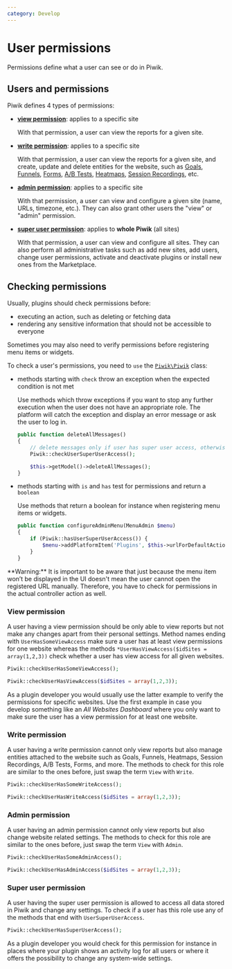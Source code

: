 ```yaml
---
category: Develop
---
```

# User permissions

Permissions define what a user can see or do in Piwik.

## Users and permissions

Piwik defines 4 types of permissions:

- [**view permission**](https://matomo.org/faq/general/faq_70/): applies to a specific site

    With that permission, a user can view the reports for a given site.

- [**write permission**](https://matomo.org/faq/general/faq_26910/): applies to a specific site

    With that permission, a user can view the reports for a given site, and create, update and delete entities for the website, such as [Goals](https://matomo.org/docs/tracking-goals-web-analytics/), [Funnels](https://matomo.org/docs/funnels/), [Forms](https://matomo.org/docs/form-analytics/), [A/B Tests](https://matomo.org/docs/ab-testing/), [Heatmaps](https://matomo.org/docs/heatmaps/?), [Session Recordings](https://matomo.org/docs/session-recording/), etc. 

- [**admin permission**](https://matomo.org/faq/general/faq_69/): applies to a specific site

    With that permission, a user can view and configure a given site (name, URLs, timezone, etc.). They can also grant other users the "view" or "admin" permission.

- [**super user permission**](https://matomo.org/faq/general/faq_35/): applies to **whole Piwik** (all sites)

    With that permission, a user can view and configure all sites. They can also perform all administrative tasks such as add new sites, add users, change user permissions, activate and deactivate plugins or install new ones from the Marketplace.

## Checking permissions

Usually, plugins should check permissions before:

- executing an action, such as deleting or fetching data
- rendering any sensitive information that should not be accessible to everyone

Sometimes you may also need to verify permissions before registering menu items or widgets.

To check a user's permissions, you need to `use` the [`Piwik\Piwik`](https://developer.matomo.org/api-reference/Piwik/Piwik) class:

- methods starting with `check` throw an exception when the expected condition is not met

    Use methods which throw exceptions if you want to stop any further execution when the user does not have an appropriate role. The platform will catch the exception and display an error message or ask the user to log in.

    ```php
    public function deleteAllMessages()
    {
        // delete messages only if user has super user access, otherwise show an error message
        Piwik::checkUserSuperUserAccess();

        $this->getModel()->deleteAllMessages();
    }
    ```

- methods starting with `is` and `has` test for permissions and return a `boolean`

    Use methods that return a boolean for instance when registering menu items or widgets.

    ```php
    public function configureAdminMenu(MenuAdmin $menu)
    {
        if (Piwik::hasUserSuperUserAccess()) {
            $menu->addPlatformItem('Plugins', $this->urlForDefaultAction());
        }
    }
    ```

<div markdown="1" class="alert alert-warning">
**Warning:** It is important to be aware that just because the menu item won’t be displayed in the UI doesn't mean the user cannot open the registered URL manually. Therefore, you have to check for permissions in the actual controller action as well.
</div>

### View permission

A user having a view permission should be only able to view reports but not make any changes apart from their personal settings. Method names ending with `UserHasSomeViewAccess` make sure a user has at least view permissions for one website whereas the methods `*UserHasViewAccess($idSites = array(1,2,3))` check whether a user has view access for all given websites.

```php
Piwik::checkUserHasSomeViewAccess();

Piwik::checkUserHasViewAccess($idSites = array(1,2,3));
```

As a plugin developer you would usually use the latter example to verify the permissions for specific websites. Use the first example in case you develop something like an *All Websites Dashboard* where you only want to make sure the user has a view permission for at least one website.

### Write permission

A user having a write permission cannot only view reports but also manage entities attached to the website such as Goals, Funnels, Heatmaps, Session Recordings, A/B Tests, Forms, and more. The methods to check for this role are similar to the ones before, just swap the term `View` with `Write`.

```php
Piwik::checkUserHasSomeWriteAccess();

Piwik::checkUserHasWriteAccess($idSites = array(1,2,3));
```

### Admin permission

A user having an admin permission cannot only view reports but also change website related settings. The methods to check for this role are similar to the ones before, just swap the term `View` with `Admin`.

```php
Piwik::checkUserHasSomeAdminAccess();

Piwik::checkUserHasAdminAccess($idSites = array(1,2,3));
```

### Super user permission

A user having the super user permission is allowed to access all data stored in Piwik and change any settings. To check if a user has this role use any of the methods that end with `UserSuperUserAccess`.

```php
Piwik::checkUserHasSuperUserAccess();
```

As a plugin developer you would check for this permission for instance in places where your plugin shows an activity log for all users or where it offers the possibility to change any system-wide settings.
